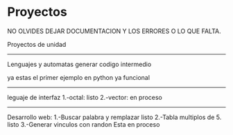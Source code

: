 # Proyectos

NO OLVIDES DEJAR DOCUMENTACION Y LOS ERRORES O LO QUE FALTA.

Proyectos de unidad



-----------------------------------------------------------------------------------------------------------------------------------
Lenguajes y automatas
generar codigo intermedio
 
 ya estas el primer ejemplo en python ya funcional
    
    
    
    
-----------------------------------------------------------------------------------------------------------------------------------
leguaje de interfaz
  1.-octal:
    listo
  2.-vector:
    en proceso
    
    
    
-----------------------------------------------------------------------------------------------------------------------------------
Desarrollo web:
  1.-Buscar palabra y remplazar
    listo
  2.-Tabla multiplos de 5.
    listo
  3.-Generar vinculos con randon
    Esta en proceso
